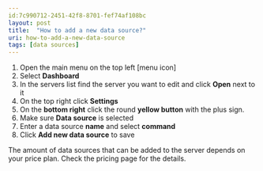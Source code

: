 ```yaml
---
id:7c990712-2451-42f8-8701-fef74af108bc
layout: post
title:  "How to add a new data source?"
uri: how-to-add-a-new-data-source
tags: [data sources]
---
```


1.  Open the main menu on the top left \[menu icon\]
2.  Select **Dashboard**
3.  In the servers list find the server you want to edit and click **Open** next to it
4.  On the top right click **Settings**
5.  On the **bottom right** click the round **yellow button** with the plus sign.
6.  Make sure **Data source** is selected
7.  Enter a data source **name** and select **command**
8.  Click **Add new data source** to save

<!--more-->

The amount of data sources that can be added to the server depends on your price plan. Check the pricing page for the details.